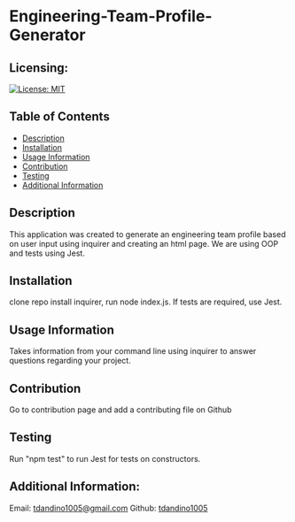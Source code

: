 # Engineering-Team-Profile-Generator

  ## Licensing: 
  [![License: MIT](https://img.shields.io/badge/License-MIT-yellow.svg)](https://opensource.org/licenses/MIT)
  


  ## Table of Contents
  - [Description](#description)
  - [Installation](#installation)
  - [Usage Information](#usage-information)
  - [Contribution](#contribution)
  - [Testing](#testing)
  - [Additional Information](#additional-info)

  ## Description
 This application was created to generate an engineering team profile based on user input using inquirer and creating an html page. We are using OOP and tests using Jest.

  ## Installation 
  clone repo install inquirer, run node index.js. If tests are required, use Jest.

  ## Usage Information
  Takes information from your command line using inquirer to answer questions regarding your project.

  ## Contribution
  Go to contribution page and add a contributing file on Github

  ## Testing
  Run "npm test" to run Jest for tests on constructors.


  ## Additional Information:
  Email: tdandino1005@gmail.com
  Github: [tdandino1005](https://github.com/tdandino1005)